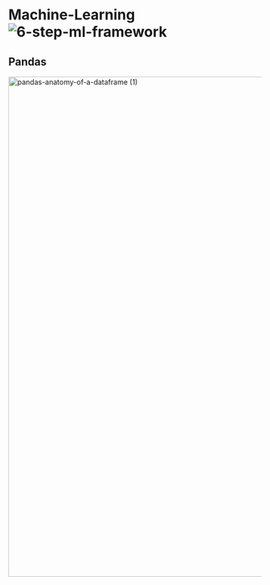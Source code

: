 # Machine-Learning![6-step-ml-framework](https://github.com/Sreelakshmi393/Machine-Learning/assets/81372148/759cba9a-ef99-492a-bec2-bff3c7399ab5)
## Pandas
<img width="993" alt="pandas-anatomy-of-a-dataframe (1)" src="https://github.com/Sreelakshmi393/Machine-Learning/assets/81372148/4d17d216-6f8a-4f7b-8627-76dced5dee27">
